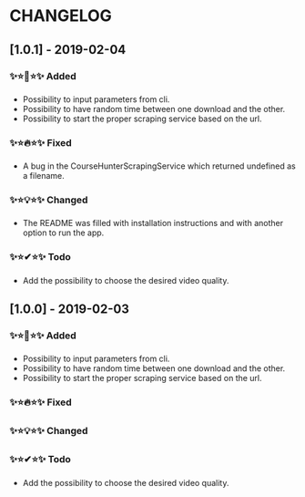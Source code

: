 # CHANGELOG


## [1.0.1] - 2019-02-04

### ✨⭐🚀⭐✨ Added
- Possibility to input parameters from cli. 
- Possibility to have random time between one download and the other.
- Possibility to start the proper scraping service based on the url.

### ✨⭐🔥⭐✨ Fixed
- A bug in the CourseHunterScrapingService which returned undefined as a filename.
 
### ✨⭐💡⭐✨ Changed
 - The README was filled with installation instructions and with another option to run the app.
 
### ✨⭐✔⭐✨ Todo

- Add the possibility to choose the desired video quality.

## [1.0.0] - 2019-02-03

### ✨⭐🚀⭐✨ Added
- Possibility to input parameters from cli. 
- Possibility to have random time between one download and the other.
- Possibility to start the proper scraping service based on the url.

### ✨⭐🔥⭐✨ Fixed

### ✨⭐💡⭐✨ Changed

### ✨⭐✔⭐✨ Todo

- Add the possibility to choose the desired video quality.
  